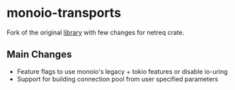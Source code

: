 # monoio-transports

Fork of the original [library](https://github.com/monoio-rs/monoio-transports/tree/master) with few changes for netreq crate.

## Main Changes

- Feature flags to use monoio's legacy + tokio features or disable io-uring
- Support for building connection pool from user specified parameters